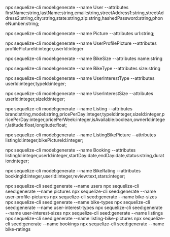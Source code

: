npx sequelize-cli model:generate --name User --attributes firstName:string,lastName:string,email:string,streetAddress1:string,streetAddress2:string,city:string,state:string,zip:string,hashedPassword:string,phoneNumber:string;

npx sequelize-cli model:generate --name Picture --attributes url:string;

npx sequelize-cli model:generate --name UserProfilePicture --attributes profilePictureId:integer,userId:integer

npx sequelize-cli model:generate --name BikeSize --attributes name:string

npx sequelize-cli model:generate --name BikeType --attributes size:string

npx sequelize-cli model:generate --name UserInterestType --attributes userId:integer,typeId:integer;

npx sequelize-cli model:generate --name UserInterestSize --attributes userId:integer,sizeId:integer;

npx sequelize-cli model:generate --name Listing --attributes brand:string,model:string,pricePerDay:integer,typeId:integer,sizeId:integer,pricePerDay:integer,pricePerWeek:integer,isAvailable:boolean,ownerId:integer,latitude:float,longitude:float;

npx sequelize-cli model:generate --name ListingBikePicture --attributes listingId:integer,bikePictureId:integer;

npx sequelize-cli model:generate --name Booking --attributes listingId:integer,userId:integer,startDay:date,endDay:date,status:string,duration:integer;

npx sequelize-cli model:generate --name BikeRating --attributes bookingId:integer,userId:integer,review:text,stars:integer;

npx sequelize-cli seed:generate --name users
npx sequelize-cli seed:generate --name pictures
npx sequelize-cli seed:generate --name user-profile-pictures 
npx sequelize-cli seed:generate --name bike-sizes
npx sequelize-cli seed:generate --name bike-types
npx sequelize-cli seed:generate --name user-interest-types
npx sequelize-cli seed:generate --name user-interest-sizes
npx sequelize-cli seed:generate --name listings
npx sequelize-cli seed:generate --name listing-bike-pictures
npx sequelize-cli seed:generate --name bookings
npx sequelize-cli seed:generate --name bike-ratings
